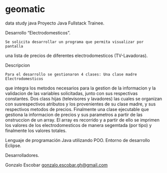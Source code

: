 # geomatic
data study java
Proyecto Java Fullstack Trainee.

Desarrollo “Electrodomesticos”.

	Se solicita desarrollar un programa que permita visualizar por pantalla 
una lista de precios de diferentes electrodomesticos (TV-Lavadoras). 

Descripcion

	Para el desarrollo se gestionaron 4 clases: Una clase madre Electrodomesticos 
que integra los metodos necesarios para la gestion de la informacion y la validacion 
de las variables solicitadas, junto con sus respectivas constantes. Dos class hijas 
(televisores y lavadores) las cuales se organizan con susrespectivos atributos  y los 
provenientes de su clase madre, y sus respectivos metodos de precios. Finalmente una 
clase ejecutable que gestiona la informacion de precios y sus parametros a partir de las 
onstruccion de un array. El array es recorrido y a partir de ello se imprimen los valores 
de los electrodomesticos de manera segemtada (por tipo) y finalmente los valores totales.
 

Lenguaje de programación Java utilizando POO. Entorno de desarrollo Eclipse. 

Desarrolladores.

Gonzalo Escobar
gonzalo.escobar.gh@gmail.com
